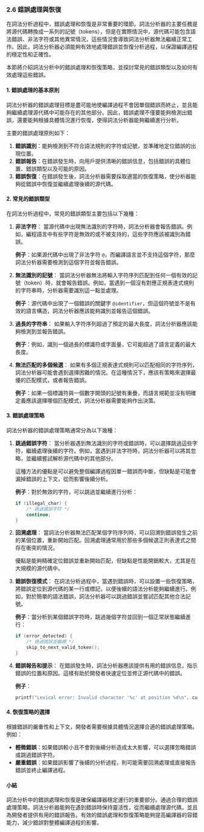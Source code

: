 ### 2.6 錯誤處理與恢復

在詞法分析過程中，錯誤處理和恢復是非常重要的環節。詞法分析器的主要任務是將源代碼轉換成一系列的記號（tokens），但是在實際情況中，源代碼可能包含語法錯誤、非法字符或其他異常情況，這些情況會導致詞法分析器無法繼續正常工作。因此，詞法分析器必須能夠有效地處理錯誤並恢復分析過程，以保證編譯過程的穩定性和正確性。

本節將介紹詞法分析中的錯誤處理和恢復策略，並探討常見的錯誤類型以及如何有效處理這些錯誤。

#### 1. 錯誤處理的基本原則

詞法分析器的錯誤處理目標是盡可能地使編譯過程不會因單個錯誤而終止，並且能夠繼續處理源代碼中可能存在的其他部分。因此，錯誤處理不僅要能夠檢測出錯誤，還要能夠根據具體情況進行恢復，使得詞法分析器能夠繼續進行分析。

主要的錯誤處理原則如下：

1. **錯誤識別**：能夠檢測到不符合語法規則的字符或記號，並準確地定位錯誤的出現位置。
2. **錯誤報告**：在錯誤發生時，向用戶提供清晰的錯誤信息，包括錯誤的具體位置、錯誤類型以及可能的原因。
3. **錯誤恢復**：在錯誤發生後，詞法分析器需要採取適當的恢復策略，使分析器能夠從錯誤中恢復並繼續處理後續的源代碼。

#### 2. 常見的錯誤類型

在詞法分析過程中，常見的錯誤類型主要包括以下幾種：

1. **非法字符**：
   當源代碼中出現無法識別的字符時，詞法分析器會報告錯誤。例如，編程語言中有些字符是無效的或不被支持的，這些字符應該被識別為錯誤。

   **例子**：如果源代碼中出現了非法字符 `@`，而編譯語言並不支持這個字符，那麼詞法分析器需要檢測到這個字符並報告錯誤。

2. **無法識別的記號**：
   當詞法分析器無法將輸入字符序列匹配到任何一個有效的記號（token）時，就會報告錯誤。例如，當遇到一個沒有對應正規表達式規則的字符串時，分析器需要識別這一點並處理。

   **例子**：源代碼中出現了一個錯誤的關鍵字 `@identifier`，但這個符號並不是有效的語言構造，詞法分析器應該能夠識別並報告這個錯誤。

3. **過長的字符串**：
   如果輸入字符序列超過了預定的最大長度，詞法分析器應該能夠檢測到並報告錯誤。

   **例子**：例如，識別一個過長的標識符或字面量，它可能超過了語言定義的最大長度。

4. **無法匹配的多個候選**：
   如果有多個正規表達式規則可以匹配相同的字符序列，詞法分析器可能會遇到選擇困難的情況。在這種情況下，應該有策略來選擇最優的匹配模式，或者報告錯誤。

   **例子**：如果一個標識符與一個數字開頭的記號有重疊，而語言規範並沒有明確定義應該選擇哪個匹配模式，詞法分析器需要能夠作出決策。

#### 3. 錯誤處理策略

詞法分析器的錯誤處理策略通常分為以下幾種：

1. **跳過錯誤字符**：
   當分析器遇到無法識別的字符或錯誤時，可以選擇跳過這些字符，繼續處理後續的字符。例如，當遇到非法字符時，詞法分析器可以將其忽略，並繼續嘗試解析源代碼中的其他部分。

   這種方法的優點是可以避免整個編譯過程因單一錯誤而中斷，但缺點是可能會漏掉錯誤的上下文，從而影響後續分析。

   **例子**：對於無效的字符，可以跳過並繼續進行分析：
   ```c
   if (illegal_char) {
       /* 跳過錯誤字符 */
       continue;
   }
   ```

2. **回溯處理**：
   當詞法分析器無法匹配某個字符序列時，可以回溯到錯誤發生之前的某個位置，重新開始匹配。回溯處理通常用於那些多個候選正則表達式之間存在衝突的情況。

   優點是能夠精確定位錯誤並重新開始匹配，但缺點是性能開銷較大，尤其是在大規模的源代碼中。

3. **錯誤恢復模式**：
   在詞法分析過程中，當遇到錯誤時，可以設置一些恢復策略，將錯誤定位到源代碼的某一行或標記，以便後續的語法分析能夠繼續進行。例如，對於簡單的語法錯誤，詞法分析器可以跳過錯誤並嘗試匹配其他合法記號。

   **例子**：當分析到某個錯誤字符時，跳過幾個字符並回到一個正常狀態繼續進行：
   ```c
   if (error_detected) {
       /* 跳過錯誤並繼續 */
       skip_to_next_valid_token();
   }
   ```

4. **錯誤報告和提示**：
   在錯誤發生時，詞法分析器應該提供有用的錯誤信息，指示錯誤的位置和原因。這樣有助於開發者快速定位並修正源代碼中的錯誤。

   **例子**：
   ```c
   printf("Lexical error: Invalid character '%c' at position %d\n", current_char, position);
   ```

#### 4. 恢復策略的選擇

根據錯誤的嚴重性和上下文，開發者需要根據具體情況選擇合適的錯誤處理策略。例如：

- **輕微錯誤**：如果錯誤較小且不會對後續分析造成太大影響，可以選擇忽略錯誤或跳過錯誤字符。
- **嚴重錯誤**：如果錯誤影響了後續的分析過程，則可能需要回溯處理或直接報告錯誤並終止編譯過程。

#### 小結

詞法分析中的錯誤處理和恢復是確保編譯器穩定運行的重要部分。通過合理的錯誤處理策略，詞法分析器能夠在遇到錯誤時保持靈活性，從而繼續處理源代碼，並且為開發者提供有用的錯誤報告。有效的錯誤處理和恢復策略能夠提高編譯器的容錯能力，減少錯誤對整體編譯過程的影響。